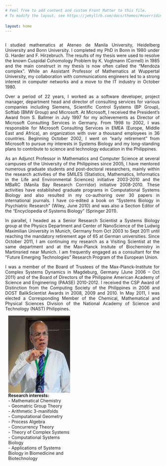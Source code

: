 ```yaml
---
# Feel free to add content and custom Front Matter to this file.
# To modify the layout, see https://jekyllrb.com/docs/themes/#overriding-theme-defaults

layout: home
---
```

<style>
/* Create two unequal columns that floats next to each other */
.column {
  float: left;
}

.left {
  width: 500px;
  text-align: justify;
}

.right {
  width: 200px;
  padding-left: 10px;
}
</style>

<div class="row">
	<div class="column left">
		<p>
		I studied mathematics at Ateneo de Manila University, Heidelberg University and Bonn University. I completed my PhD in Bonn in 1980 under G. Harder and F. Hirzebruch. The results of my thesis were used to resolve the known Cuspidal Cohomology Problem by K. Vogtmann (Cornell) in 1985 and the main construct in my thesis is now often called the “Mendoza complex”. While an Assistant Professor of Mathematics at Wuppertal University, my collaboration with communications engineers led to a strong interest in computer networks and a move to the IT industry in October 1980.
		</p>
		<p>
		Over a period of 22 years, I worked as a software developer, project manager, department head and director of consulting services for various companies including Siemens, Scientific Control Systems (BP Group), Softlab (BMW Group) and Microsoft. At Microsoft, I received the President’s Award from S. Ballmer in July 1997 for my achievements as Director of Microsoft Consulting Services in Germany. From 1998 to 2002, I was responsible for Microsoft Consulting Services in EMEA (Europe, Middle East and Africa), an organization with over a thousand employees in 36 countries. Beginning October 2002, I went on “early retirement” from Microsoft to pursue my interests in Systems Biology and my long-standing plans to contribute to science and technology education in the Philippines.
		</p>
		<p>
		As an Adjunct Professor in Mathematics and Computer Science at several campuses of the University of the Philippines since 2005, I have mentored numerous graduate students and post-doctoral researchers, mainly within the research activities of the SMILES (Statistics, Mathematics, Informatics in the Life and Environmental Sciences) initiative 2003-2010 and the MBaRC (Manila Bay Research Corrridor) initiative 2008-2010. These activities have established graduate programs in Computational Systems Biology and also resulted in my co-authoring over 30 papers in international journals. I have co-edited a book on “Systems Biology in Psychiatric Research” (Wiley, June 2010) and was also a Section Editor of the “Encyclopedia of Systems Biology” (Springer 2011).
		</p>
		<p>
		In parallel, I headed as a Senior Research Scientist a Systems Biology group at the Physics Department and Center of NanoScience of the Ludwig Maximilian University in Munich, Germany from Oct 2003 to Sept 2011 until reaching the mandatory retirement age of 65 at German universities. Since October 2011, I am continuing my research as a Visiting Scientist at the same department and at the Max-Planck Insitute of Biochemistry in Martinsried near Munich. I am frequently engaged as a consultant for the “Future Emerging Technologies” Research Program of the European Union.
		</p>
		<p>
		I was a member of the Board of Trustees of the Max-Planck-Institute for Complex Systems Dynamics in Magdeburg, Germany (June 2006 – Oct 2011) and of the Board of Directors of the Philippine American Academy of Science and Engineering (PAASE) 2010-2012. I received the CSP Award of Distinction from the Computing Society of the Philippines in 2006 and DOST BalikScientist Awards in 2008, 2009 and 2010. In May 2011, I was elected a Corresponding Member of the Chemical, Mathematical and Physical Sciences Division of the National Academy of Science and Technology (NAST) Philippines.
		</p>
	</div>
	<div class="column right">
		<img src='./assets/mendoza.jpg' width='200' height='250' align='left' />
		<p>
			<br> 
			<b> Research interests: </b> <br>
			- Mathematical Chemistry <br>
			- Geomatric Group Theory <br>
			- Arithmetic 3-manifolds <br>
			- Computational Geometry <br>
			- Process Algebra <br>
			- Concurrency Theory <br>
			- Theory of Complex Systems <br>
			- Computational Systems Biology <br>
			- Applications of Systems Biology in Biomedicine and Biotechnology
		</p>
	</div>
</div>
